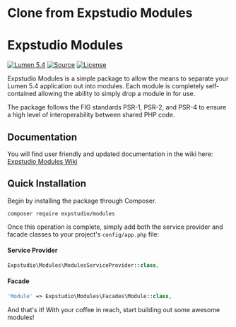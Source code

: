 Clone from Expstudio Modules
===================

# Expstudio Modules
[![Lumen 5.4](https://img.shields.io/badge/Lumen-5.4-orange.svg?style=flat-square)](http://lumen.laravel.com)
[![Source](http://img.shields.io/badge/source-expstudio/modules-blue.svg?style=flat-square)](https://github.com/expstudio/modules)
[![License](http://img.shields.io/badge/license-MIT-brightgreen.svg?style=flat-square)](https://tldrlegal.com/license/mit-license)

Expstudio Modules is a simple package to allow the means to separate your Lumen 5.4 application out into modules. Each module is completely self-contained allowing the ability to simply drop a module in for use.

The package follows the FIG standards PSR-1, PSR-2, and PSR-4 to ensure a high level of interoperability between shared PHP code.

## Documentation
You will find user friendly and updated documentation in the wiki here: [Expstudio Modules Wiki](https://github.com/expstudio/modules/wiki)

## Quick Installation
Begin by installing the package through Composer.

```
composer require expstudio/modules
```

Once this operation is complete, simply add both the service provider and facade classes to your project's `config/app.php` file:

#### Service Provider

```php
Expstudio\Modules\ModulesServiceProvider::class,
```

#### Facade

```php
'Module' => Expstudio\Modules\Facades\Module::class,
```

And that's it! With your coffee in reach, start building out some awesome modules!
